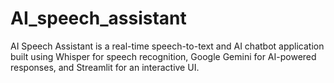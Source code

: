 # AI_speech_assistant
AI Speech Assistant is a real-time speech-to-text and AI chatbot application built using Whisper for speech recognition, Google Gemini for AI-powered responses, and Streamlit for an interactive UI.

